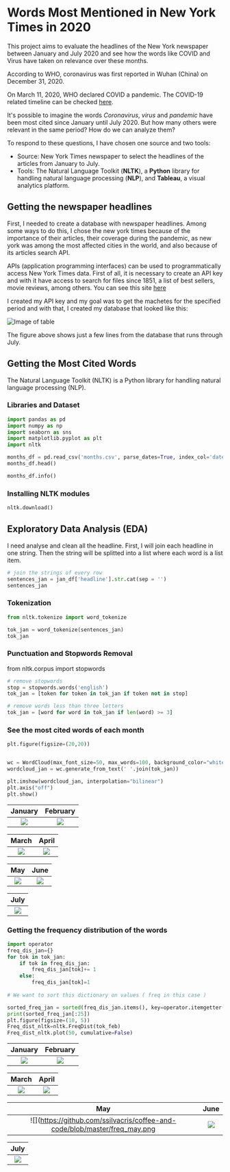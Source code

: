# Words Most Mentioned in New York Times in 2020


This project aims to evaluate the headlines of the New York newspaper between January and July 2020 and see how the words like COVID and Virus have taken on relevance over these months. 

According to WHO, coronavirus was first reported in Wuhan (China) on December 31, 2020.

On March 11, 2020, WHO declared COVID a pandemic. The COVID-19 related timeline can be checked [here](https://www.who.int/news-room/detail/29-06-2020-covidtimeline).

It's possible to imagine the words _Coronavirus_, _virus_ and _pandemic_ have been most cited since January until July 2020. But how many others were relevant in the same period?  How do we can analyze them?

To respond to these questions, I have chosen one source and two tools:

- Source: New York Times newspaper to select the headlines of the articles from January to July.
- Tools: The Natural Language Toolkit (**NLTK**), a **Python** library for handling natural language processing (**NLP**), and **Tableau**, a visual analytics platform.



## Getting the newspaper headlines 

First, I needed to create a database with newspaper headlines. Among some ways to do this, I chose the new york times because of the importance of their articles, their coverage during the pandemic, as new york was among the most affected cities in the world, and also because of its articles search API.

APIs (application programming interfaces) can be used to programmatically access New York Times data. First of all, it is necessary to create an API key and with it have access to search for files since 1851, a list of best sellers, movie reviews, among others. You can see this site [here](https://developer.nytimes.com)

I created my API key and my goal was to get the machetes for the specified period and with that, I created my database that looked like this:

![Image of table](https://github.com/ssilvacris/coffee-and-code/blob/master/headline-articles.png)

The figure above shows just a few lines from the database that runs through July.


## Getting the Most Cited Words

The Natural Language Toolkit (NLTK) is a Python library for handling natural language processing (NLP).

### Libraries and Dataset
```python
import pandas as pd
import numpy as np
import seaborn as sns
import matplotlib.pyplot as plt
import nltk
```


```python
months_df = pd.read_csv('months.csv', parse_dates=True, index_col='date')
months_df.head()
```

```python
months_df.info()
```

### Installing NLTK modules
```python
nltk.download()
```

## Exploratory Data Analysis (EDA)

I need analyse and clean all the headline.
First, I will join each headline in one string.
Then the string will be  splitted into a list where each word is a list item.

```python
# join the strings of every row
sentences_jan = jan_df['headline'].str.cat(sep = '')
sentences_jan
```

### Tokenization

```python
from nltk.tokenize import word_tokenize

tok_jan = word_tokenize(sentences_jan)
tok_jan
```

### Punctuation and Stopwords Removal

from nltk.corpus import stopwords


```python
# remove stopwords
stop = stopwords.words('english')
tok_jan = [token for token in tok_jan if token not in stop]

# remove words less than three letters
tok_jan = [word for word in tok_jan if len(word) >= 3]
```

### See the most cited words of each month

```python
plt.figure(figsize=(20,20))


wc = WordCloud(max_font_size=50, max_words=100, background_color="white")
wordcloud_jan = wc.generate_from_text(' '.join(tok_jan))

plt.imshow(wordcloud_jan, interpolation="bilinear")
plt.axis("off")
plt.show()
```


January                    |  February                 
:-------------------------:|:-------------------------:
![](https://github.com/ssilvacris/coffee-and-code/blob/master/wordcloud_jan.png)  |  ![](https://github.com/ssilvacris/coffee-and-code/blob/master/wordcloud_feb.png)|


March                      |  April 
:-------------------------:|:-------------------------:
![](https://github.com/ssilvacris/coffee-and-code/blob/master/wordcloud_mar.png)  |  ![](https://github.com/ssilvacris/coffee-and-code/blob/master/wordcloud_apr.png)


May                        |  June 
:-------------------------:|:-------------------------:
![](https://github.com/ssilvacris/coffee-and-code/blob/master/wordcloud_may.png)  |  ![](https://github.com/ssilvacris/coffee-and-code/blob/master/wordcloud_jun.png)

July                       |   
:-------------------------:|
![](https://github.com/ssilvacris/coffee-and-code/blob/master/wordcloud_jul.png)  |  


### Getting the frequency distribution of the words

```python
import operator
freq_dis_jan={}
for tok in tok_jan:
    if tok in freq_dis_jan:
        freq_dis_jan[tok]+= 1
    else:
        freq_dis_jan[tok]=1
        
# We want to sort this dictionary on values ( freq in this case )

sorted_freq_jan = sorted(freq_dis_jan.items(), key=operator.itemgetter(1), reverse=True)
print(sorted_freq_jan[:25])
plt.figure(figsize=(10, 5))
Freq_dist_nltk=nltk.FreqDist(tok_feb)
Freq_dist_nltk.plot(50, cumulative=False)
```

January                    |  February                 
:-------------------------:|:-------------------------:
![](https://github.com/ssilvacris/coffee-and-code/blob/master/freq_jan.png)  |  ![](https://github.com/ssilvacris/coffee-and-code/blob/master/freq_feb.png)|


March                      |  April 
:-------------------------:|:-------------------------:
![](https://github.com/ssilvacris/coffee-and-code/blob/master/freq-mar.png)  |  ![](https://github.com/ssilvacris/coffee-and-code/blob/master/freq_apr.png)|


May                        |  June 
:-------------------------:|:-------------------------:
![](https://github.com/ssilvacris/coffee-and-code/blob/master/freq_may.png  |  ![](https://github.com/ssilvacris/coffee-and-code/blob/master/freq_jun.png)|

July                       |   
:-------------------------:|
![](https://github.com/ssilvacris/coffee-and-code/blob/master/freq_jul.png)  | 


